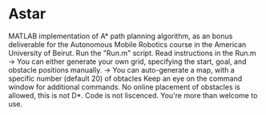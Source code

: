 # Astar
MATLAB implementation of A* path planning algorithm, as an bonus deliverable for the Autonomous Mobile Robotics course in the American University of Beirut.
Run the "Run.m" script.
Read instructions in the Run.m
-> You can either generate your own grid, specifying the start, goal, and obstacle positions manually.
-> You can auto-generate a map, with a specific number (default 20) of obtacles
Keep an eye on the command window for additional commands.
No online placement of obstacles is allowed, this is not D*.
Code is not liscenced. You're more than welcome to use.
